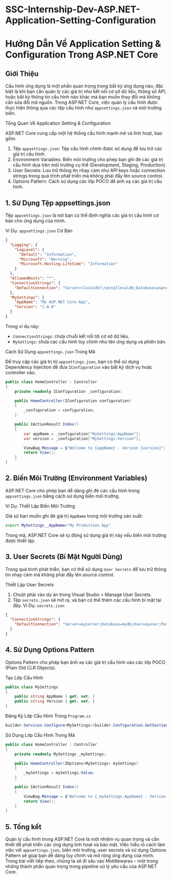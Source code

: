 # SSC-Internship-Dev-ASP.NET-Application-Setting-Configuration
# Hướng Dẫn Về Application Setting & Configuration Trong ASP.NET Core
## Giới Thiệu
Cấu hình ứng dụng là một phần quan trọng trong bất kỳ ứng dụng nào, đặc biệt là khi bạn cần quản lý các giá trị như kết nối cơ sở dữ liệu, thông số API, hoặc bất kỳ thông tin cấu hình nào khác mà bạn muốn thay đổi mà không cần sửa đổi mã nguồn. Trong ASP.NET Core, việc quản lý cấu hình được thực hiện thông qua các tệp cấu hình như `appsettings.json` và môi trường biến.

Tổng Quan Về Application Setting & Configuration

ASP.NET Core cung cấp một hệ thống cấu hình mạnh mẽ và linh hoạt, bao gồm:

1. Tệp `appsettings.json`: Tệp cấu hình chính được sử dụng để lưu trữ các giá trị cấu hình.
2. Environment Variables: Biến môi trường cho phép bạn ghi đè các giá trị cấu hình dựa trên môi trường cụ thể (Development, Staging, Production).
3. User Secrets: Lưu trữ thông tin nhạy cảm như API keys hoặc connection strings trong quá trình phát triển mà không phải đẩy lên source control.
4. Options Pattern: Cách sử dụng các lớp POCO để ánh xạ các giá trị cấu hình.

## 1. Sử Dụng Tệp appsettings.json
Tệp `appsettings.json` là nơi bạn có thể định nghĩa các giá trị cấu hình cơ bản cho ứng dụng của mình.

Ví Dụ: `appsettings.json` Cơ Bản

```json
{
  "Logging": {
    "LogLevel": {
      "Default": "Information",
      "Microsoft": "Warning",
      "Microsoft.Hosting.Lifetime": "Information"
    }
  },
  "AllowedHosts": "*",
  "ConnectionStrings": {
    "DefaultConnection": "Server=(localdb)\\mssqllocaldb;Database=aspnet-MyApp;Trusted_Connection=True;MultipleActiveResultSets=true"
  },
  "MySettings": {
    "AppName": "My ASP.NET Core App",
    "Version": "1.0.0"
  }
}
```
Trong ví dụ này:

- `ConnectionStrings`: chứa chuỗi kết nối tới cơ sở dữ liệu.
- `MySettings`: chứa các cấu hình tùy chỉnh như tên ứng dụng và phiên bản.

Cách Sử Dụng `appsettings.json` Trong Mã

Để truy cập các giá trị từ `appsettings.json`, bạn có thể sử dụng Dependency Injection để đưa `IConfiguration` vào bất kỳ dịch vụ hoặc controller nào.

```csharp
public class HomeController : Controller
{
    private readonly IConfiguration _configuration;

    public HomeController(IConfiguration configuration)
    {
        _configuration = configuration;
    }

    public IActionResult Index()
    {
        var appName = _configuration["MySettings:AppName"];
        var version = _configuration["MySettings:Version"];

        ViewBag.Message = $"Welcome to {appName} - Version {version}";
        return View();
    }
}
```
## 2. Biến Môi Trường (Environment Variables)
ASP.NET Core cho phép bạn dễ dàng ghi đè các cấu hình trong `appsettings.json` bằng cách sử dụng biến môi trường.

Ví Dụ: Thiết Lập Biến Môi Trường

Giả sử bạn muốn ghi đè giá trị `AppName` trong môi trường sản xuất:

```bash
export MySettings__AppName="My Production App"
```
Trong mã, ASP.NET Core sẽ tự động sử dụng giá trị này nếu biến môi trường được thiết lập.

## 3. User Secrets (Bí Mật Người Dùng)
Trong quá trình phát triển, bạn có thể sử dụng `User Secrets` để lưu trữ thông tin nhạy cảm mà không phải đẩy lên source control.

Thiết Lập User Secrets

1. Chuột phải vào dự án trong Visual Studio > Manage User Secrets.
2. Tệp `secrets.json` sẽ mở ra, và bạn có thể thêm các cấu hình bí mật tại đây.
Ví Dụ: `secrets.json`

```json
{
  "ConnectionStrings": {
    "DefaultConnection": "Server=myserver;Database=mydb;User=myuser;Password=mypassword;"
  }
}
```
## 4. Sử Dụng Options Pattern
Options Pattern cho phép bạn ánh xạ các giá trị cấu hình vào các lớp POCO (Plain Old CLR Objects).

Tạo Lớp Cấu Hình

```csharp
public class MySettings
{
    public string AppName { get; set; }
    public string Version { get; set; }
}
```
Đăng Ký Lớp Cấu Hình Trong `Program.cs`

```csharp
builder.Services.Configure<MySettings>(builder.Configuration.GetSection("MySettings"));
```
Sử Dụng Lớp Cấu Hình Trong Mã

```csharp
public class HomeController : Controller
{
    private readonly MySettings _mySettings;

    public HomeController(IOptions<MySettings> mySettings)
    {
        _mySettings = mySettings.Value;
    }

    public IActionResult Index()
    {
        ViewBag.Message = $"Welcome to {_mySettings.AppName} - Version {_mySettings.Version}";
        return View();
    }
}
```
## 5. Tổng kết
Quản lý cấu hình trong ASP.NET Core là một nhiệm vụ quan trọng và cần thiết để phát triển các ứng dụng linh hoạt và bảo mật. Việc hiểu rõ cách làm việc với `appsettings.json`, biến môi trường, user secrets và sử dụng Options Pattern sẽ giúp bạn dễ dàng tùy chỉnh và mở rộng ứng dụng của mình. Trong bài viết tiếp theo, chúng ta sẽ đi sâu vào Middlewares – một trong những thành phần quan trọng trong pipeline xử lý yêu cầu của ASP.NET Core.
